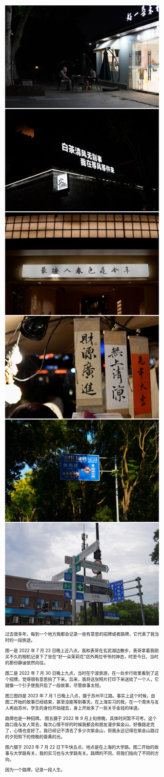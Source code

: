 ![图一](/images/photos/1/1_1_molihua.jpeg)
![图二](/images/photos/1/1_2_baicha.jpeg)
![图三](/images/photos/1/1_3_liaorenchunse.jpeg)
![图四](/images/photos/1/1_4_wushangqingliang.jpeg)
![图五](/images/photos/1/1_5_lingyuanlu.jpeg)
![图六](/images/photos/1/1_6_daxuelu.jpeg)

过去很多年，每到一个地方我都会记录一些有意思的招牌或者路牌，它代表了我当时的一段旅途。

图一是 2022 年 7 月 23 日晚上近八点，我和表哥在玄武湖边散步，表哥拿着我刚买不久的相机记录下了坐在“好一朵茉莉花”店外两位爷爷的神态，时至今日，当时的那份静谧依然向往。

图二是 2022 年 7 月 30 日晚上九点，当时在宁波旅游，在一处步行街里看到了这个招牌，觉得很有意思拍了下来。后来，我将这张照片打印下来送给了一个人，它就像一个引子使我开启了一段故事，尽管故事太短。

图三图四是 2023 年 7 月 1 日晚上八点，摄于苏州平江路。事实上这个时候，由图二开始的故事已经结束，甚至没能等到春天。在上海实习的我，在一个周末与友人再由苏州，学生的身份开始褪去，身上开始多了一些关乎金钱的味道。

路牌也是一种招牌。
图五摄于 2022 年 9 月上旬傍晚，具体时间暂不可考。这个路口我与友人常去，每次心情不好的时候我都会和朋友漫步紫金山，好像路走完了，心情也变好了。我已经记不清去了多少次紫金山，但我永远记得在紫金山路过的夕阳照下的傍晚的昏黄的光。

图六摄于 2023 年 7 月 22 日下午快五点，地点是在上海的大学路。图二开始的故事与大学路有关，我的实习也与大学路有关。路牌的不同，将我们指向了不同的方向。

因为一个路牌，记录一段人生。